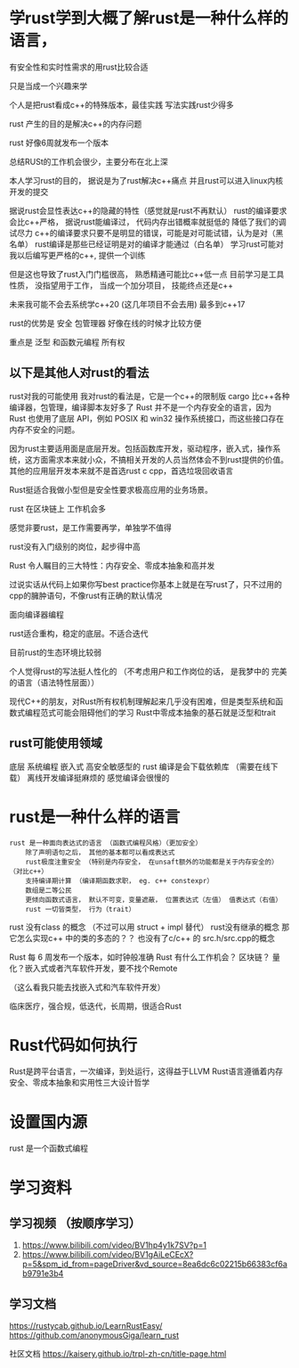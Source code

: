 # 学rust学到大概了解rust是一种什么样的语言，
有安全性和实时性需求的用rust比较合适

只是当成一个兴趣来学

个人是把rust看成c++的特殊版本，最佳实践
    写法实践rust少得多

rust 产生的目的是解决c++的内存问题

rust 好像6周就发布一个版本 


总结RUSt的工作机会很少，主要分布在北上深

本人学习rust的目的， 据说是为了rust解决c++痛点
并且rust可以进入linux内核开发的提交

据说rust会显性表达c++的隐藏的特性（感觉就是rust不再默认）
rust的编译要求会比c++严格， 据说rust能编译过， 代码内存出错概率就挺低的
    降低了我们的调试尽力
c++的编译要求只要不是明显的错误，可能是对可能试错，认为是对（黑名单）
rust编译是那些已经证明是对的编译才能通过（白名单）
    学习rust可能对我以后编写更严格的c++, 提供一个训练  

但是这也导致了rust入门门槛很高， 熟悉精通可能比c++低一点
    目前学习是工具性质， 没指望用于工作， 当成一个加分项目， 技能终点还是c++

未来我可能不会去系统学c++20 (这几年项目不会去用)
    最多到c++17 
    
rust的优势是
    安全
    包管理器 
    好像在线的时候才比较方便


重点是
    泛型
    和函数元编程 
    所有权

## 以下是其他人对rust的看法
rust对我的可能使用
我对rust的看法是，它是一个c++的限制版
cargo 比c++各种编译器，包管理，编译脚本友好多了
Rust 并不是一个内存安全的语言，因为 Rust 也使用了底层 API，例如 POSIX 和 win32 操作系统接口，而这些接口存在内存不安全的问题。

因为rust主要适用面是底层开发。包括函数库开发，驱动程序，嵌入式，操作系统，这方面需求本来就小众，不搞相关开发的人员当然体会不到rust提供的价值。其他的应用层开发本来就不是首选rust c cpp，首选垃圾回收语言

Rust挺适合我做小型但是安全性要求极高应用的业务场景。

rust 在区块链上 工作机会多

感觉非要rust，是工作需要再学，单独学不值得

rust没有入门级别的岗位，起步得中高

Rust 令人瞩目的三大特性：内存安全、零成本抽象和高并发

过说实话从代码上如果你写best practice你基本上就是在写rust了，只不过用的cpp的臃肿语句，不像rust有正确的默认情况

面向编译器编程

rust适合重构，稳定的底层。不适合迭代

目前rust的生态环境比较弱

个人觉得rust的写法挺人性化的 （不考虑用户和工作岗位的话， 是我梦中的
完美的语言（语法特性层面））


现代C++的朋友，对Rust所有权机制理解起来几乎没有困难，但是类型系统和函数式编程范式可能会阻碍他们的学习
Rust中零成本抽象的基石就是泛型和trait


## rust可能使用领域 
底层 系统编程 嵌入式 
高安全敏感型的
rust 编译是会下载依赖库 （需要在线下载）
    离线开发编译挺麻烦的 
    感觉编译会很慢的


#  rust是一种什么样的语言
    rust 是一种面向表达式的语言 （函数式编程风格）（更加安全）
        除了声明语句之后， 其他的基本都可以看成表达式 
        rust极度注重安全 （特别是内存安全， 在unsaft额外的功能都是关于内存安全的） （对比c++）
        支持编译期计算 （编译期函数求职， eg. c++ constexpr）
        数组是二等公民 
        更倾向函数式语言， 默认不可变，变量遮蔽， 位置表达式（左值） 值表达式（右值）
        rust 一切皆类型， 行为（trait）


rust 没有class 的概念  （不过可以用 struct + impl 替代）
rust没有继承的概念
    那它怎么实现c++ 中的类的多态的？？
也没有了c/c++ 的  src.h/src.cpp的概念


Rust 每 6 周发布一个版本，如时钟般准确
Rust 有什么工作机会？ 区块链？ 量化？嵌入式或者汽车软件开发，要不找个Remote

（这么看我只能去找嵌入式和汽车软件开发）

临床医疗，强合规，低迭代，长周期，很适合Rust 


# Rust代码如何执行
Rust是跨平台语言，一次编译，到处运行，这得益于LLVM
Rust语言遵循着内存安全、零成本抽象和实用性三大设计哲学

# 设置国内源

rust 是一个函数式编程


# 学习资料
## 学习视频 （按顺序学习）
1. https://www.bilibili.com/video/BV1hp4y1k7SV?p=1
2. https://www.bilibili.com/video/BV1gAiLeCEcX?p=5&spm_id_from=pageDriver&vd_source=8ea6dc6c02215b66383cf6ab9791e3b4


## 学习文档
https://rustycab.github.io/LearnRustEasy/
https://github.com/anonymousGiga/learn_rust 

社区文档
https://kaisery.github.io/trpl-zh-cn/title-page.html